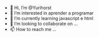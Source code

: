 - 👋 Hi, I’m @Yurihorst
- 👀 I’m interested in aprender a programar
- 🌱 I’m currently learning javascript e html
- 💞️ I’m looking to collaborate on ...
- 📫 How to reach me ...

<!---
Yurihorst/Yurihorst is a ✨ special ✨ repository because its `README.md` (this file) appears on your GitHub profile.
You can click the Preview link to take a look at your changes.
--->
